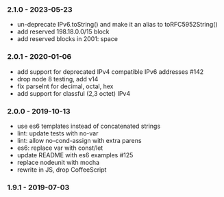### 2.1.0 - 2023-05-23

- un-deprecate IPv6.toString() and make it an alias to toRFC5952String()
- add reserved 198.18.0.0/15 block
- add reserved blocks in 2001: space


### 2.0.1 - 2020-01-06

- add support for deprecated IPv4 compatible IPv6 addresses #142
- drop node 8 testing, add v14
- fix parseInt for decimal, octal, hex
- add support for classful (2,3 octet) IPv4


### 2.0.0 - 2019-10-13

- use es6 templates instead of concatenated strings
- lint: update tests with no-var
- lint: allow no-cond-assign with extra parens
- es6: replace var with const/let
- update README with es6 examples #125
- replace nodeunit with mocha
- rewrite in JS, drop CoffeeScript

### 1.9.1 - 2019-07-03
